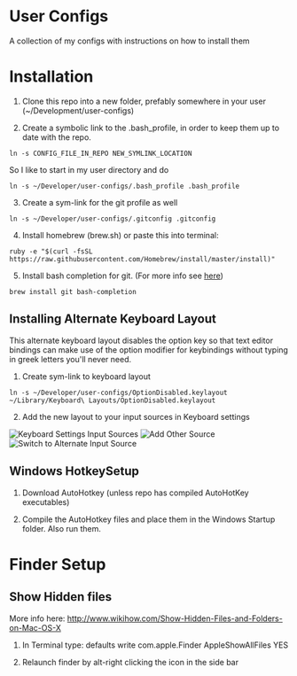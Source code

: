 # User Configs
A collection of my configs with instructions on how to install them

# Installation
1) Clone this repo into a new folder, prefably somewhere in your user (~/Development/user-configs)

2) Create a symbolic link to the .bash_profile, in order to keep them up to date with the repo.

`ln -s CONFIG_FILE_IN_REPO NEW_SYMLINK_LOCATION`

So I like to start in my user directory and do 

`ln -s ~/Developer/user-configs/.bash_profile .bash_profile`

3) Create a sym-link for the git profile as well

`ln -s ~/Developer/user-configs/.gitconfig .gitconfig`

4) Install homebrew (brew.sh) or paste this into terminal:

`ruby -e "$(curl -fsSL https://raw.githubusercontent.com/Homebrew/install/master/install)"`

5) Install bash completion for git. 
(For more info see [here](https://github.com/bobthecow/git-flow-completion/wiki/Install-Bash-git-completion))

`brew install git bash-completion`

## Installing Alternate Keyboard Layout
This alternate keyboard layout disables the option key so that text editor bindings can make use of the option modifier for keybindings without typing in greek letters you'll never need.

1) Create sym-link to keyboard layout

`ln -s ~/Developer/user-configs/OptionDisabled.keylayout ~/Library/Keyboard\ Layouts/OptionDisabled.keylayout`

2) Add the new layout to your input sources in Keyboard settings

![Keyboard Settings Input Sources](http://i.imgur.com/QIF4kUv.png)
![Add Other Source](http://i.imgur.com/oL5ZAA1.png)
![Switch to Alternate Input Source](http://i.imgur.com/VNkWHwz.png)

## Windows HotkeySetup

1) Download AutoHotkey (unless repo has compiled AutoHotKey executables)

2) Compile the AutoHotkey files and place them in the Windows Startup folder. Also run them.

# Finder Setup
## Show Hidden files
More info here: http://www.wikihow.com/Show-Hidden-Files-and-Folders-on-Mac-OS-X

1) In Terminal type: defaults write com.apple.Finder AppleShowAllFiles YES

2) Relaunch finder by alt-right clicking the icon in the side bar
